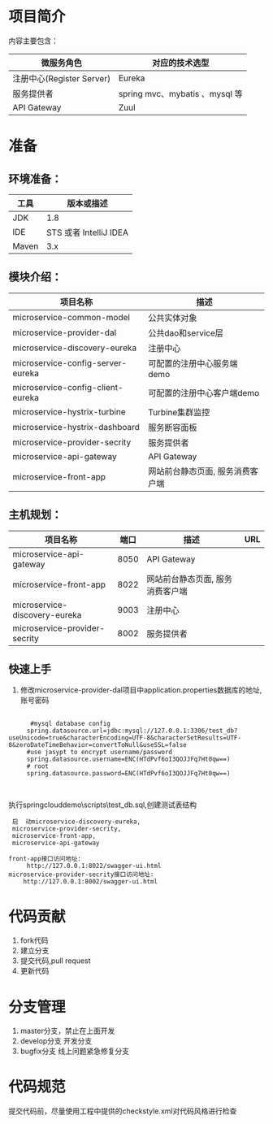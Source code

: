 # 项目简介
内容主要包含：

| 微服务角色                 | 对应的技术选型                              |
| --------------------- | ------------------------------------ |
| 注册中心(Register Server) | Eureka                               |
| 服务提供者                 | spring mvc、mybatis 、mysql 等       |
| API Gateway           | Zuul                                 |


# 准备

## 环境准备：

| 工具    | 版本或描述                |
| ----- | -------------------- |
| JDK   | 1.8                  |
| IDE   | STS 或者 IntelliJ IDEA |
| Maven | 3.x                  |

## 模块介绍：
| 项目名称                                     | 描述                                                                                                                     |
| -------------------| ---------------------------------------- |
| microservice-common-model            | 公共实体对象 |
| microservice-provider-dal            | 公共dao和service层 |
| microservice-discovery-eureka        | 注册中心              |
| microservice-config-server-eureka    | 可配置的注册中心服务端  demo            |
| microservice-config-client-eureka    | 可配置的注册中心客户端demo              |
| microservice-hystrix-turbine         |Turbine集群监控            |
| microservice-hystrix-dashboard       | 服务断容面板              |
| microservice-provider-secrity       | 服务提供者          |
| microservice-api-gateway                 | API Gateway  
| microservice-front-app                   | 网站前台静态页面, 服务消费客户端     |


## 主机规划：

| 项目名称                                     | 端口   | 描述                     | URL             |
| ---------------------------------------- | ---- | ---------------------- | --------------- |
| microservice-api-gateway                 | 8050 | API Gateway            |                 |
| microservice-front-app                   | 8022 | 网站前台静态页面, 服务消费客户端   |                 |
| microservice-discovery-eureka            | 9003 | 注册中心                                                    |                 |
| microservice-provider-secrity            | 8002 | 服务提供者                                                |                  |

## 快速上手

 1. 修改microservice-provider-dal项目中application.properties数据库的地址,账号密码
 <pre>
     <code>
      #mysql database config
     spring.datasource.url=jdbc:mysql://127.0.0.1:3306/test_db?useUnicode=true&characterEncoding=UTF-8&characterSetResults=UTF-8&zeroDateTimeBehavior=convertToNull&useSSL=false
     #use jasypt to encrypt username/password
     spring.datasource.username=ENC(HTdPvf6oI3QOJJFq7Ht0qw==)
     # root
     spring.datasource.password=ENC(HTdPvf6oI3QOJJFq7Ht0qw==)
     </code>
 </pre>

执行springclouddemo\scripts\test_db.sql,创建测试表结构


     启  动microservice-discovery-eureka,
     microservice-provider-secrity,
     microservice-front-app,
     microservice-api-gateway
     
    front-app接口访问地址:
         http://127.0.0.1:8022/swagger-ui.html
    microservice-provider-secrity接口访问地址:
        http://127.0.0.1:8002/swagger-ui.html     
  

# 代码贡献
 1. fork代码
 2. 建立分支
 3. 提交代码,pull request
 4. 更新代码

# 分支管理
 1. master分支，禁止在上面开发
 2. develop分支 开发分支
 3. bugfix分支  线上问题紧急修复分支

# 代码规范
 提交代码前，尽量使用工程中提供的checkstyle.xml对代码风格进行检查
 


     
